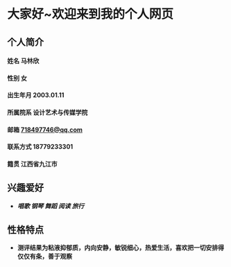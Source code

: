 # 大家好~欢迎来到我的个人网页
## 个人简介
#### 姓名 马林欣
#### 性别 女
#### 出生年月 2003.01.11
#### 所属院系 设计艺术与传媒学院
#### 邮箱 718497746@qq.com
#### 联系方式 18779233301
#### 籍贯 江西省九江市


## 兴趣爱好
- ***唱歌 钢琴 舞蹈 阅读 旅行***

## 性格特点
- **测评结果为粘液抑郁质，内向安静，敏锐细心，热爱生活，喜欢把一切安排得仅仅有条，善于观察**
